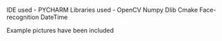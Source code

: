 IDE used - PYCHARM
Libraries used - 
OpenCV
Numpy
Dlib
Cmake
Face-recognition 
DateTime


Example pictures have been included 
